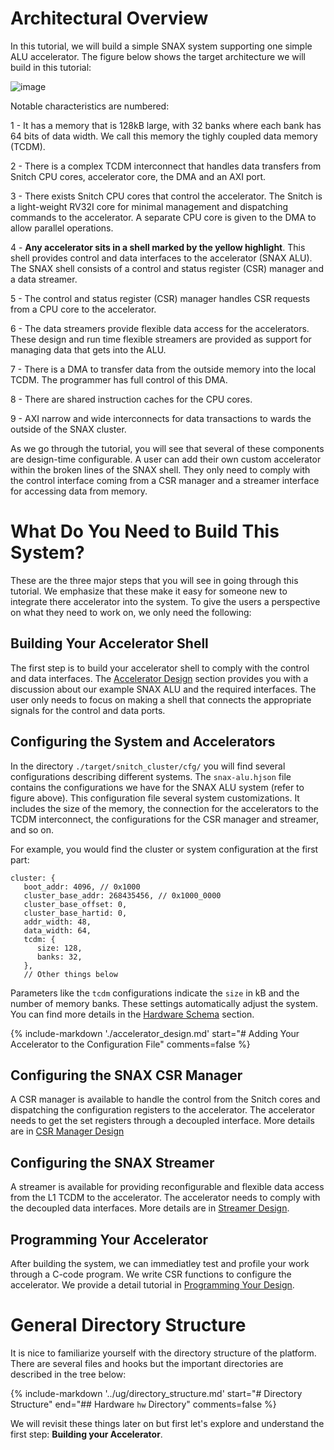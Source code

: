 # Architectural Overview

In this tutorial, we will build a simple SNAX system supporting one simple ALU accelerator. The figure below shows the target architecture we will build in this tutorial:

![image](https://github.com/KULeuven-MICAS/snitch_cluster/assets/26665295/458fa1b4-0b56-4913-9798-353c7dad803a)

Notable characteristics are numbered:

1 - It has a memory that is 128kB large, with 32 banks where each bank has 64 bits of data width. We call this memory the tighly coupled data memory (TCDM).

2 - There is a complex TCDM interconnect that handles data transfers from Snitch CPU cores, accelerator core, the DMA and an AXI port.

3 - There exists Snitch CPU cores that control the accelerator. The Snitch is a light-weight RV32I core for minimal management and dispatching commands to the accelerator. A separate CPU core is given to the DMA to allow parallel operations.

4 - **Any accelerator sits in a shell marked by the yellow highlight**. This shell provides control and data interfaces to the accelerator (SNAX ALU). The SNAX shell consists of a control and status register (CSR) manager and a data streamer.

5 - The control and status register (CSR) manager handles CSR requests from a CPU core to the accelerator.

6 - The data streamers provide flexible data access for the accelerators. These design and run time flexible streamers are provided as support for managing data that gets into the ALU.

7 - There is a DMA to transfer data from the outside memory into the local TCDM. The programmer has full control of this DMA.

8 - There are shared instruction caches for the CPU cores.

9 - AXI narrow and wide interconnects for data transactions to wards the outside of the SNAX cluster.

As we go through the tutorial, you will see that several of these components are design-time configurable. A user can add their own custom accelerator within the broken lines of the SNAX shell. They only need to comply with the control interface coming from a CSR manager and a streamer interface for accessing data from memory.


# What Do You Need to Build This System?

These are the three major steps that you will see in going through this tutorial. We emphasize that these make it easy for someone new to integrate there accelerator into the system. To give the users a perspective on what they need to work on, we only need the following:

## Building Your Accelerator Shell

The first step is to build your accelerator shell to comply with the control and data interfaces. The [Accelerator Design](./accelerator_design.md) section provides you with a discussion about our example SNAX ALU and the required interfaces. The user only needs to focus on making a shell that connects the appropriate signals for the control and data ports.

## Configuring the System and Accelerators

In the directory `./target/snitch_cluster/cfg/` you will find several configurations describing different systems. The `snax-alu.hjson` file contains the configurations we have for the SNAX ALU system (refer to figure above). This configuration file several system customizations. It includes the size of the memory, the connection for the accelerators to the TCDM interconnect, the configurations for the CSR manager and streamer, and so on.

For example, you would find the cluster or system configuration at the first part:

```hjson
cluster: {
   boot_addr: 4096, // 0x1000
   cluster_base_addr: 268435456, // 0x1000_0000
   cluster_base_offset: 0,
   cluster_base_hartid: 0,
   addr_width: 48,
   data_width: 64,
   tcdm: {
      size: 128,
      banks: 32,
   },
   // Other things below
```

Parameters like the `tcdm` configurations indicate the `size` in kB and the number of memory banks. These settings automatically adjust the system. You can find more details in the [Hardware Schema](schema-doc/snitch_cluster.md) section. 

{%
   include-markdown './accelerator_design.md'
   start="# Adding Your Accelerator to the Configuration File"
   comments=false
%}

## Configuring the SNAX CSR Manager
A CSR manager is available to handle the control from the Snitch cores and dispatching the configuration registers to the accelerator. The accelerator needs to get the set registers through a decoupled interface. More details are in [CSR Manager Design](./csrman_design.md)

## Configuring the SNAX Streamer
A streamer is available for providing reconfigurable and flexible data access from the L1 TCDM to the accelerator. The accelerator needs to comply with the decoupled data interfaces. More details are in [Streamer Design](./streamer_design.md).

## Programming Your Accelerator

After building the system, we can immediatley test and profile your work through a C-code program. We write CSR functions to configure the accelerator. We provide a detail tutorial in [Programming Your Design](./programming.md).

# General Directory Structure

It is nice to familiarize yourself with the directory structure of the platform. There are several files and hooks but the important directories are described in the tree below:

{%
   include-markdown '../ug/directory_structure.md'
   start="# Directory Structure"
   end="## Hardware `hw` Directory"
   comments=false
%}

We will revisit these things later on but first let's explore and understand the first step: **Building your Accelerator**.
